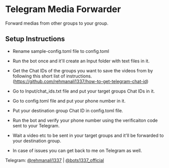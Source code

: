 



# Telegram Media Forwarder

Forward medias from other groups to your group.

## Setup Instructions


*   Rename sample-config.toml file to config.toml
*   Run the bot once and it'll create an Input folder with text files in it.
*   Get the Chat IDs of the groups you want to save the videos from by following this short list of instructions. (https://github.com/rehmanali1337/how-to-get-telegram-chat-id)

*   Go to Input/chat_ids.txt file and put your target groups Chat IDs in it.
*   Go to config.toml file and put your phone number in it.
*   Put your destination group Chat ID in config.toml file.
*   Run the bot and verify your phone number using the verificaiton code sent to your Telegram.
*   Wait a video etc to be sent in your target groups and it'll be forwarded to your destination group.
*   In case of issues you can get back to me on Telegram as well.



Telegram:   [@rehmanali1337](https://github.com/rehmanali1337)  |   [@bots1337_official](https://github.com/bots1337_official)